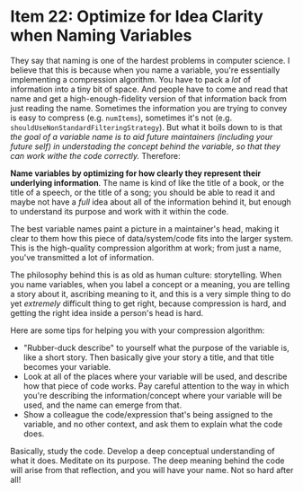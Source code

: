 # Item 22: Optimize for Idea Clarity when Naming Variables

They say that naming is one of the hardest problems in computer science. I
believe that this is because when you name a variable, you're essentially
implementing a compression algorithm. You have to pack a _lot_ of information
into a tiny bit of space. And people have to come and read that name and get a
high-enough-fidelity version of that information back from just reading the
name. Sometimes the information you are trying to convey is easy to compress
(e.g. `numItems`), sometimes it's not (e.g.
`shouldUseNonStandardFilteringStrategy`). But what it boils down to is that _the
goal of a variable name is to aid future maintainers (including your future
self) in understading the concept behind the variable, so that they can work
withe the code correctly._ Therefore:

**Name variables by optimizing for how clearly they represent their underlying
information**. The name is kind of like the title of a book, or the title of a
speech, or the title of a song; you should be able to read it and maybe not have
a _full_ idea about all of the information behind it, but enough to understand
its purpose and work with it within the code.

The best variable names paint a picture in a maintainer's head, making it clear
to them how this piece of data/system/code fits into the larger system. This is
the high-quality compression algorithm at work; from just a name, you've
transmitted a lot of information.

The philosophy behind this is as old as human culture: storytelling. When you
name variables, when you label a concept or a meaning, you are telling a story
about it, ascribing meaning to it, and this is a very simple thing to do yet
_extremely_ difficult thing to get right, because compression is hard, and
getting the right idea inside a person's head is hard.

Here are some tips for helping you with your compression algorithm:

- "Rubber-duck describe" to yourself what the purpose of the variable is, like a
  short story. Then basically give your story a title, and that title becomes
  your variable.
- Look at all of the places where your variable will be used, and describe how
  that piece of code works. Pay careful attention to the way in which you're
  describing the information/concept where your variable will be used, and the
  name can emerge from that.
- Show a colleague the code/expression that's being assigned to the variable,
  and no other context, and ask them to explain what the code does.

Basically, study the code. Develop a deep conceptual understanding of what it
does. Meditate on its purpose. The deep meaning behind the code will arise from
that reflection, and you will have your name. Not so hard after all!
